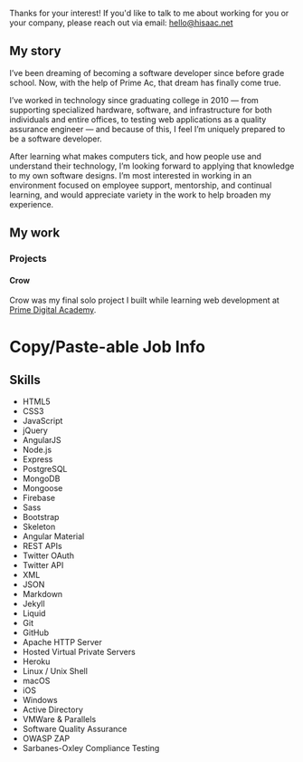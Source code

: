 Thanks for your interest! If you'd like to talk to me about working for you or your company, please reach out via email: hello@hisaac.net

## My story

I’ve been dreaming of becoming a software developer since before grade school. Now, with the help of Prime Ac, that dream has finally come true.

I’ve worked in technology since graduating college in 2010 — from supporting specialized hardware, software, and infrastructure for both individuals and entire offices, to testing web applications as a quality assurance engineer — and because of this, I feel I’m uniquely prepared to be a software developer.

After learning what makes computers tick, and how people use and understand their technology, I’m looking forward to applying that knowledge to my own software designs. I’m most interested in working in an environment focused on employee support, mentorship, and continual learning, and would appreciate variety in the work to help broaden my experience.

## My work

### Projects

#### Crow

Crow was my final solo project I built while learning web development at [Prime Digital Academy](http://primeacademy.io).

# Copy/Paste-able Job Info

## Skills

- HTML5
- CSS3
- JavaScript
- jQuery
- AngularJS
- Node.js
- Express
- PostgreSQL
- MongoDB
- Mongoose
- Firebase
- Sass
- Bootstrap
- Skeleton
- Angular Material
- REST APIs
- Twitter OAuth
- Twitter API
- XML
- JSON
- Markdown
- Jekyll
- Liquid
- Git
- GitHub
- Apache HTTP Server
- Hosted Virtual Private Servers
- Heroku
- Linux / Unix Shell
- macOS
- iOS
- Windows
- Active Directory
- VMWare & Parallels
- Software Quality Assurance
- OWASP ZAP
- Sarbanes-Oxley Compliance Testing
